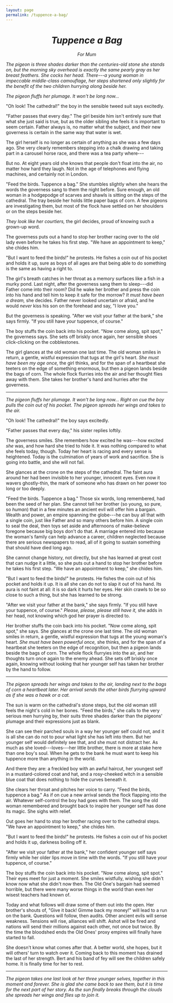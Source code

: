 ```yaml
---
layout: page
permalink: /tuppence-a-bag/
---
```


<div align="center">
  <h1><em>Tuppence a Bag</em></h1>
  <p><em>For Mum</em></p>
</div>

*The pigeon is three shades darker than the centuries-old stone she stands on,
but the morning sky overhead is exactly the same pearly gray as her breast feathers.
She cocks her head.
There---a young woman in impeccable middle-class camouflage,
her steps shortened only slightly for the benefit of the two children hurrying along beside her.*

*The pigeon fluffs her plumage.
It won't be long now...*

"Oh look! The cathedral!" the boy in the sensible tweed suit says excitedly.

"Father passes that every day."
The girl beside him isn't entirely sure that what she just said is true,
but as the older sibling she feels it is important to seem certain.
Father always is,
no matter what the subject,
and their new governess is certain in the same way that water is wet.

The girl herself is no longer as certain of anything as she was a few days ago.
She very clearly remembers stepping into a chalk drawing and taking part in a carousel horse race,
and there was a tea party where---

But no.
At eight years old she knows that people don't float into the air,
no matter how hard they laugh.
Not in the age of telephones and flying machines,
and certainly not in London.

"Feed the birds. Tuppence a bag."
She stumbles slightly when she hears the words
the governess sang to them the night before.
Sure enough,
an old woman in a hodgepodge of scarves and shawls is sitting on the steps of the cathedral.
The tray beside her holds little paper bags of corn.
A few pigeons are investigating them,
but most of the flock have settled on her shoulders or on the steps beside her.

*They look like her courtiers,* the girl decides,
proud of knowing such a grown-up word.

The governess puts out a hand to stop her brother racing over to the old lady
even before he takes his first step.
"We have an appointment to keep," she chides him.

"But I want to feed the birds!" he protests.
He fishes a coin out of his pocket and holds it up,
sure as boys of all ages are that being able to do something
is the same as having a right to.

The girl's breath catches in her throat as a memory surfaces like a fish in a murky pond.
Last night, after the governess sang them to sleep---did Father come into their room?
Did he wake her brother and press the coin into his hand
and tell him to keep it safe for the morrow?
*It must have been a dream,* she decides.
Father never looked uncertain or afraid,
and he would *never* kiss his son on the forehead and say, "I love you."

But the governess is speaking.
"After we visit your father at the bank," she says firmly.
"If you still have your tuppence, of course."

The boy stuffs the coin back into his pocket.
"Now come along, spit spot," the governess says.
She sets off briskly once again,
her sensible shoes click-clicking on the cobblestones.

The girl glances at the old woman one last time.
The old woman smiles in return,
a gentle, wistful expression that tugs at the girl's heart.
*She must have been my age once,* the girl thinks,
and for the span of a heartbeat she teeters on the edge of something enormous,
but then a pigeon lands beside the bags of corn.
The whole flock flurries into the air
and her thought flies away with them.
She takes her brother's hand and hurries after the governess.

---

*The pigeon fluffs her plumage.
It won't be long now...
Right on cue the boy pulls the coin out of his pocket.
The pigeon spreads her wings and takes to the air.*

"Oh look! The cathedral!" the boy says excitedly.

"Father passes that every day," his sister replies loftily.

The governess smiles.
She remembers how excited he was---how excited *she* was,
and how hard she tried to hide it.
It was nothing compared to what she feels today, though.
Today her heart is racing and every sense is heightened.
Today is the culmination of years of work and sacrifice.
She is going into battle, and she will not fail.

She glances at the crone on the steps of the cathedral.
The faint aura around her had been invisible to her younger, innocent eyes.
Even now it wavers ghostly-thin,
the mark of someone who has drawn on her power too long or too deeply.

"Feed the birds. Tuppence a bag."
Those six words, long remembered, had been the seed of her plan.
She cannot tell her brother (so young, so pure, so *human*)
that in a few minutes an ancient evil will offer him a bargain.
Wealth and power, an empire spanning the globe---he can buy all that with a single coin,
just like Father and so many others before him.
A single coin to seal the deal,
then toys set aside
and afternoons of make-believe foregone because big boys don't do that.
A marriage entered into because the woman's family can help advance a career,
children neglected because there are serious newspapers to read,
all of it going to sustain something that should have died long ago.

She cannot change history,
not directly,
but she has learned at great cost that can nudge it a little,
so she puts out a hand to stop her brother before he takes his first step.
"We have an appointment to keep," she chides him.

"But I want to feed the birds!" he protests.
He fishes the coin out of his pocket and holds it up.
It is all she can do not to slap it out of his hand.
Its aura is not faint at all:
it is so dark it hurts her eyes.
Her skin crawls to be so close to such a thing,
but she has learned to be strong.

"After we visit your father at the bank," she says firmly.
"If you still have your tuppence, of course."
*Please, please, please still have it,* she adds in her head,
not knowing which god her prayer is directed to.

Her brother stuffs the coin back into his pocket.
"Now come along, spit spot," she says.
She glances at the crone one last time.
The old woman smiles in return,
a gentle, wistful expression that tugs at the young woman's heart.
*She must have been powerful once,* she thinks,
and for the span of a heartbeat she teeters on the edge of recognition,
but then a pigeon lands beside the bags of corn.
The whole flock flurryies into the air,
and her thoughts turn once again to the enemy ahead.
She sets off briskly once again,
knowing without looking that her younger self has taken her brother by the hand to follow.

---

*The pigeon spreads her wings and takes to the air,
landing next to the bags of corn a heartbeat later.
Her arrival sends the other birds flurrying upward
as if she was a hawk or a cat.*

The sun is warm on the cathedral's stone steps,
but the old woman still feels the night's cold in her bones.
"Feed the birds," she calls to the very serious men hurrying by,
their suits three shades darker than the pigeons' plumage
and their expressions just as blank.

She can see their parched souls in a way her younger self could not,
and it is all she can do not to pour what light she has left into them.
But her younger self would definitely see that,
and she must not distract her.
As much as she loved---loves---her little brother,
there is more at stake here than one boy's soul.
When he gets to the bank he must want to keep his tuppence
more than anything in the world.

And there they are:
a freckled boy with an awful haircut,
her youngest self in a mustard-colored coat and hat,
and a rosy-cheeked witch in a sensible blue coat that does nothing to hide the curves beneath it.

She clears her throat and pitches her voice to carry.
"Feed the birds, tuppence a bag."
As if on cue a new arrival sends the flock flapping into the air.
Whatever self-control the boy had goes with them.
The song the old woman remembered and brought back to inspire her younger self
has done its magic.
She sighs with relief.

Out goes her hand to stop her brother racing over to the cathedral steps.
"We have an appointment to keep," she chides him.

"But I want to feed the birds!" he protests.
He fishes a coin out of his pocket and holds it up,
darkness boiling off it.

"After we visit your father at the bank," her confident younger self says firmly
while her older lips move in time with the words.
"If you still have your tuppence, of course."

The boy stuffs the coin back into his pocket.
"Now come along, spit spot."
Their eyes meet for just a moment.
She smiles wistfully,
wishing she didn't know now what she didn't now then.
The Old One's bargain had seemed horrible,
but there were many worse things in the world
than even her wisest teachers had known of.

Today and what follows will draw some of them out into the open.
Her brother's shouts of, "Give it back! Gimme back my money!"
will lead to a run on the bank.
Questions will follow, then audits.
Other ancient evils will sense weakness.
Tensions will rise,
alliances will shift.
Ashot will be fired
and nations will send their millions against each other,
not once but twice.
By the time the bloodshed ends
the Old Ones' proxy empires will finally have started to fall.

She doesn't know what comes after that.
A better world, she hopes,
but it will others' turn to watch over it.
Coming back to this moment has drained the last of her strength.
Bert and his band of fey will see the children safely home.
It is finally time for her to rest.

---

*The pigeon takes one last look at her three younger selves,
together in this moment and forever.
She is glad she came back to see them,
but it is time for the next part of her story.
As the sun finally breaks through the clouds
she spreads her wings and flies up to join it.*
